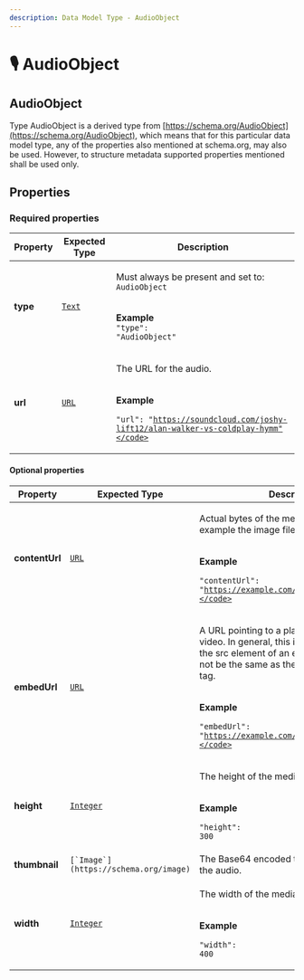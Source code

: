 ```yaml
---
description: Data Model Type - AudioObject
---
```


# 🎙 AudioObject

## AudioObject

&#x20;Type AudioObject is a derived type from [https://schema.org/AudioObject](https://schema.org/AudioObject), which means that for this particular data model type, any of the properties also mentioned at schema.org, may also be used. However, to structure metadata supported properties mentioned shall be used only.

## **Properties**

### **Required properties**

| Property | Expected Type                     | Description                                                                                                                                                   |
| -------- | --------------------------------- | ------------------------------------------------------------------------------------------------------------------------------------------------------------- |
| **type** | [`Text`](https://schema.org/Text) | <p>Must always be present and set to: <code>AudioObject</code></p><p><br><strong>Example</strong><br><code>"type": "AudioObject"</code></p>                   |
| **url**  | [`URL`](https://schema.org/URL)   | <p>The URL for the audio.</p><p><br><strong>Example</strong></p><p><code>"url": "https://soundcloud.com/joshy-lift12/alan-walker-vs-coldplay-hymm"</code></p> |

#### **Optional properties**

| Property       | Expected Type                           | Description                                                                                                                                                                                                                                                                                          |
| -------------- | --------------------------------------- | ---------------------------------------------------------------------------------------------------------------------------------------------------------------------------------------------------------------------------------------------------------------------------------------------------- |
| **contentUrl** | [`URL`](https://schema.org/URL)         | <p>Actual bytes of the media object, for example the image file or video file.</p><p><br><strong>Example</strong></p><p><code>"contentUrl": "https://example.com/media/stayin/getfit"</code></p>                                                                                                     |
| **embedUrl**   | [`URL`](https://schema.org/URL)         | <p>A URL pointing to a player for a specific video. In general, this is the information in the src element of an embed tag and should not be the same as the content of the loc tag.</p><p><br><strong>Example</strong></p><p><code>"embedUrl": "https://example.com/media/stayin/getfit"</code></p> |
| **height**     | [`Integer`](https://schema.org/Integer) | <p>The height of the media in pixels.</p><p><br><strong>Example</strong></p><p><code>"height": 300</code></p>                                                                                                                                                                                        |
| **thumbnail**  | ``[`Image`](https://schema.org/image)`` | The Base64 encoded thumbnail image for the audio.                                                                                                                                                                                                                                                    |
| **width**      | [`Integer`](https://schema.org/Integer) | <p>The width of the media in pixels.</p><p><br><strong>Example</strong></p><p><code>"width": 400</code></p>                                                                                                                                                                                          |

